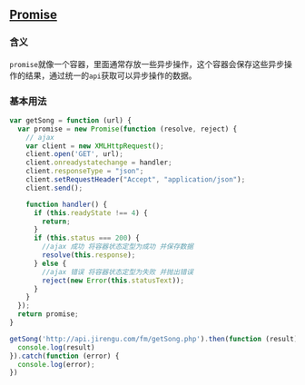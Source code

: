## [Promise](http://es6.ruanyifeng.com/#docs/promise)

### 含义

`promise`就像一个容器，里面通常存放一些异步操作，这个容器会保存这些异步操作的结果，通过统一的`api`获取可以异步操作的数据。

### 基本用法

```javascript
var getSong = function (url) {
  var promise = new Promise(function (resolve, reject) {
    // ajax
    var client = new XMLHttpRequest();
    client.open('GET', url);
    client.onreadystatechange = handler;
    client.responseType = "json";
    client.setRequestHeader("Accept", "application/json");
    client.send();

    function handler() {
      if (this.readyState !== 4) {
        return;
      }
      if (this.status === 200) {
        //ajax 成功 将容器状态定型为成功 并保存数据
        resolve(this.response);
      } else {
        //ajax 错误 将容器状态定型为失败 并抛出错误                    
        reject(new Error(this.statusText));
      }
    }
  });
  return promise;
}

getSong('http://api.jirengu.com/fm/getSong.php').then(function (result) {
  console.log(result)
}).catch(function (error) {
  console.log(error);
})
```

